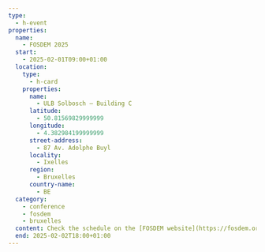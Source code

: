 ```yaml
---
type:
  - h-event
properties:
  name:
    - FOSDEM 2025
  start:
    - 2025-02-01T09:00+01:00
  location:
    type:
      - h-card
    properties:
      name:
        - ULB Solbosch – Building C
      latitude:
        - 50.81569829999999
      longitude:
        - 4.382984199999999
      street-address:
        - 87 Av. Adolphe Buyl
      locality:
        - Ixelles
      region:
        - Bruxelles
      country-name:
        - BE
  category:
    - conference
    - fosdem
    - bruxelles
  content: Check the schedule on the [FOSDEM website](https://fosdem.org/).
  end: 2025-02-02T18:00+01:00
---
```

